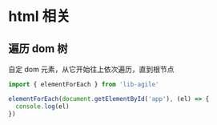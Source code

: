 # html 相关

## 遍历 dom 树

自定 dom 元素，从它开始往上依次遍历，直到根节点

```javascript
import { elementForEach } from 'lib-agile'

elementForEach(document.getElementById('app'), (el) => {
  console.log(el)
})
```
